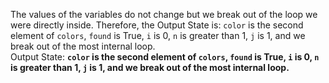 The values of the variables do not change but we break out of the loop we were directly inside. Therefore, the Output State is: `color` is the second element of `colors`, `found` is True, `i` is 0, `n` is greater than 1, `j` is 1, and we break out of the most internal loop.  
Output State: **`color` is the second element of `colors`, `found` is True, `i` is 0, `n` is greater than 1, `j` is 1, and we break out of the most internal loop.**